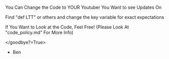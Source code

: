 You Can Change the Code to YOUR Youtuber You Want to see Updates On

Find "def LTT" or others and change the key variable for exact expectations

If You Want to Look at the Code, Feel Free!
(Please Look At "code_policy.md" For More Info)

</goodbye?=True>
- Ben
